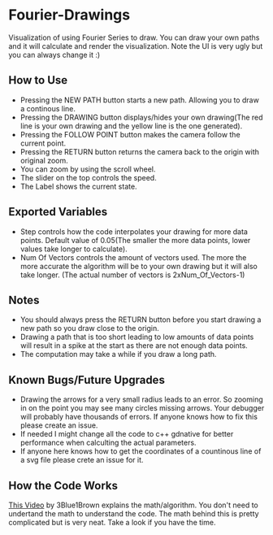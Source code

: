 # Fourier-Drawings
Visualization of using Fourier Series to draw. You can draw your own paths and it will calculate and render the visualization. Note the UI is very ugly but you can always change it :)

## How to Use
* Pressing the NEW PATH button starts a new path. Allowing you to draw a continous line.
* Pressing the DRAWING button displays/hides your own drawing(The red line is your own drawing and the yellow line is the one generated).
* Pressing the FOLLOW POINT button makes the camera follow the current point.
* Pressing the RETURN button returns the camera back to the origin with original zoom.
* You can zoom by using the scroll wheel.
* The slider on the top controls the speed.
* The Label shows the current state.

## Exported Variables
* Step controls how the code interpolates your drawing for more data points. Default value of 0.05(The smaller the more data points, lower values take longer to calculate).
* Num Of Vectors controls the amount of vectors used. The more the more accurate the algorithm will be to your own drawing but it will also take longer. (The actual number of vectors is 2xNum_Of_Vectors-1)

## Notes
* You should always press the RETURN button before you start drawing a new path so you draw close to the origin.
* Drawing a path that is too short leading to low amounts of data points will result in a spike at the start as there are not enough data points.
* The computation may take a while if you draw a long path.


## Known Bugs/Future Upgrades
* Drawing the arrows for a very small radius leads to an error. So zooming in on the point you may see many circles missing arrows. Your debugger will probably have thousands of errors. If anyone knows how to fix this please create an issue. 
* If needed I might change all the code to c++ gdnative for better performance when calculting the actual parameters.
* If anyone here knows how to get the coordinates of a countinous line of a svg file please crete an issue for it.

## How the Code Works
[This Video](https://www.youtube.com/watch?v=r6sGWTCMz2k&t) by 3Blue1Brown explains the math/algorithm. You don't need to undertand the math to understand the code. The math behind this is pretty complicated but is very neat. Take a look if you have the time. 
